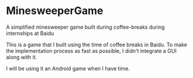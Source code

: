 # MinesweeperGame
A simplified minesweeper game built during coffee-breaks during internships at Baidu

This is a game that I built using the time of coffee breaks in Baidu.
To make the implementation process as fast as possible, I didn't integrate a GUI along with it.

I will be using it an Android game when I have time.
